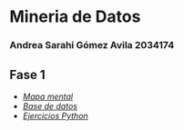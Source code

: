 # Mineria de Datos
### Andrea Sarahi Gómez Avila 2034174


## Fase 1

- [*Mapa mental*](https://github.com/AndreaSGomez/AndreaGomezAct/blob/main/Mapa%20mental%20-%202034174.pdf)
- [*Base de datos*](https://github.com/BrendaHernandez28/FCFM_MineriaDts/blob/main/Equipo_8_Ejercicio.Base.de.Datos.pdf)
- [*Ejercicios Python*](https://github.com/AndreaSGomez/AndreaGomezAct/blob/main/Ej_Python_2034174.ipynb)
